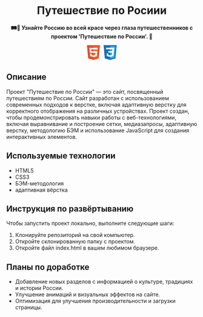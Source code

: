 <h1 align="center">Путешествие по Росиии</h1>


<p align="center">
  <strong>🛤️🚗 Узнайте Россию во всей красе через глаза путешественников с проектом 'Путешествие по России'. 🌟</strong>
</p>

<p align="center">
  <img src="https://raw.githubusercontent.com/devicons/devicon/master/icons/html5/html5-original.svg" alt="HTML" width="40" height="40">
  <img src="https://raw.githubusercontent.com/devicons/devicon/master/icons/css3/css3-original.svg" alt="CSS" width="40" height="40">
</p>

## Описание
Проект "Путешествие по России" — это сайт, посвященный путешествиям по России. Сайт разработан с использованием современных подходов к верстке, включая адаптивную верстку для корректного отображения на различных устройствах. Проект создан, чтобы продемонстрировать навыки работы с веб-технологиями, включая выравнивание и построение сетки, медиазапросы, адаптивную верстку, методологию БЭМ и использование JavaScript для создания интерактивных элементов.

## Используемые технологии
- HTML5
- CSS3
- БЭМ-методология
- адаптивная вёрстка

## Инструкция по развёртыванию
Чтобы запустить проект локально, выполните следующие шаги:
1. Клонируйте репозиторий на свой компьютер.
2. Откройте склонированную папку с проектом.
3. Откройте файл index.html в вашем любимом браузере.

## Планы по доработке
- Добавление новых разделов с информацией о культуре, традициях и истории России.
- Улучшение анимаций и визуальных эффектов на сайте.
- Оптимизация для улучшения производительности и загрузки страницы.


